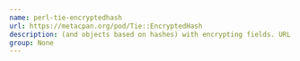 ```yaml
---
name: perl-tie-encryptedhash
url: https://metacpan.org/pod/Tie::EncryptedHash
description: (and objects based on hashes) with encrypting fields. URL : https://metacpan.org/pod/Tie::EncryptedHash Groups : None
group: None
---
```

